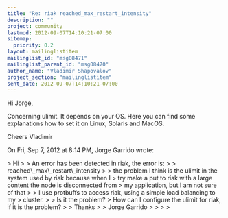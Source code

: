 ```yaml
---
title: "Re: riak reached_max_restart_intensity"
description: ""
project: community
lastmod: 2012-09-07T14:10:21-07:00
sitemap:
  priority: 0.2
layout: mailinglistitem
mailinglist_id: "msg08471"
mailinglist_parent_id: "msg08470"
author_name: "Vladimir Shapovalov"
project_section: "mailinglistitem"
sent_date: 2012-09-07T14:10:21-07:00
---
```



Hi Jorge,

Concerning ulimit.
It depends on your OS.
Here you can find some explanations how to set it on Linux, Solaris and
MacOS. 

Cheers
Vladimir

On Fri, Sep 7, 2012 at 8:14 PM, Jorge Garrido
wrote:

&gt; Hi
&gt;
&gt; An error has been detected in riak, the error is:
&gt;
&gt; reached\\_max\\_restart\\_intensity
&gt;
&gt; the problem I think is the ulimit in the system used by riak because when I
&gt; try make a put to riak with a large content the node is disconnected from
&gt; my application, but I am not sure of that
&gt;
&gt; I use protbuffs to access riak, using a simple load balancing to my
&gt; cluster.
&gt;
&gt; Is it the problem?
&gt; How can I configure the ulimit for riak, if it is the problem?
&gt;
&gt; Thanks
&gt;
&gt; Jorge Garrido
&gt;
&gt;
&gt;
&gt;

